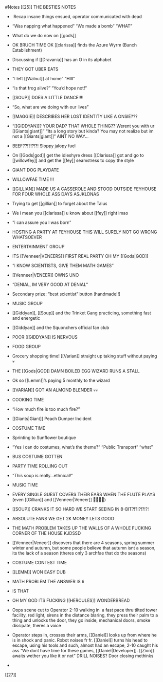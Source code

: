 #Notes 
[[25]]
THE BESTIES NOTES

-    Recap insane things ensued, operator communicated with dead
    
-   “Was napping what happened” “We made a bomb” “WHAT”
    
-   What do we do now on [[gods]]
    
-   OK BRUCH TIME OK [[clarissa]] finds the Azure Wyrm (Bunch Establishment)
    
-   Discussing if [[Dravania]] has an O in its alphabet
    
-   THEY GOT UBER EATS
    
-   “I left [[Walnut]] at home” “HIII” 
    
-   “Is that frog alive?” “You’d hope not!”
    
-   [[SOUP]] DOES A LITTLE DANCE!!!!
    
-   “So, what are we doing with our lives”
    
-   [[MAGGIE]] DESCRIBES HER LOST IDENTITY LIKE A ONSIE???
    
-   “[[GIDDYAN]]? YOUR DAD? THAT WHOLE THING?? Werent you with ur [[Giants|giant]]” “Its a long story but kinda? You may not realize but im not a [[Giants|giant]]” AINT NO WAY…
    
-   BEEF??!?!?!?! Sloppy jalopy fuel
    
-   On [[Gods|god]] get the idleshyre dress [[Clarissa]] got and go to [[willowfey]] and get the [[fey]] seamstress to copy the style
    
-   GIANT DOG PLAYDATE 
    
-   WILLOWFAE TIME !!!
    
-   [[GILLIAN]] MADE US A CASSEROLE AND STOOD OUTSIDE FEYHOUSE FOR FOUR WHOLE ASS DAYS ASJKLDNAS
    
-   Trying to get [[gillian]] to forget about the Talus
    
-   We i mean you [[clarissa]] u know about [[fey]] right lmao
    
-   “I can assure you I was born”
    
-   HOSTING A PARTY AT FEYHOUSE THIS WILL SURELY NOT GO WRONG WHATSOEVER
    
-   ENTERTAINMENT GROUP
    
-   ITS [[Venneer|VENEERS]] FIRST REAL PARTY OH MY [[Gods|GOD]]
    
-   “I KNOW SCIENTISTS, GIVE THEM MATH GAMES”
    
-   [[Venneer|VENEER]] OWNS UNO
    
-   “DENIAL, IM VERY GOOD AT DENIAL”
    
-   Secondary prize: “best scientist” button (handmade!!)
    
-   MUSIC GROUP
    
-   [[Giddyan]], [[Soup]] and the Trinket Gang practicing, something fast and energetic
    
-   [[Giddyan]] and the Squonchers official fan club
    
-   POOR [[GIDDYAN]] IS NERVOUS 
    
-   FOOD GROUP
    
-   Grocery shopping time! [[Varian]] straight up taking stuff without paying 💀
    
-   THE [[Gods|GOD]] DAMN BOILED EGG WIZARD RUNS A STALL
    
-   Ok so [[Lemm]]’s paying 5 monthly to the wizard 
    
-   [[VARIAN]] GOT AN ALMOND BLENDER 💀💀
    
-   COOKING TIME 
    
-   “How much fire is too much fire?”
    
-   [[Giants|Giant]] Peach Dumper Incident
    
-   COSTUME TIME
    
-   Sprinting to Sunflower boutique
    
-   “Yes i can do costumes, what’s the theme?” “Public Transport” “what”
    
-   BUS COSTUME GOTTEN
    
-   PARTY TIME ROLLING OUT
    
-   “This soup is really…ethnical!”
    
-   MUSIC TIME
    
-   EVERY SINGLE GUEST COVERS THEIR EARS WHEN THE FLUTE PLAYS (even [[Gillian]] and [[Venneer|Veneer]] 🤨🤨🤨🤨)
    
-   [[SOUP]] CRANKS IT SO HARD WE START SEEING IN 8-BIT?!?!?!?!?!
    
-   ABSOLUTE FANS WE GET 2K MONEY LETS GOOO
    
-   THE MATH PROBLEM TAKES UP THE WALLS OF A WHOLE FUCKING CORNER OF THE HOUSE KJDSSD
    
-   [[Venneer|Veneer]] discovers that there are 4 seasons, spring summer winter and autumn, but some people believe that autumn isnt a season, its the lack of a season (theres only 3 archfae that do the seasons)
    
-   COSTUME CONTEST TIME
    
-   [[LEMM]] WON EASY DUB
    
-   MATH PROBLEM THE ANSWER IS 6
    
-   IS THAT
    
-   OH MY GOD ITS FUCKING [[HERCULES]] WONDERBREAD
    
-   Oops scene cut to Operator 2-10 walking in  a fast pace thru tilted tower facility, red light, sirens in the distance blaring, they press their palm to a thing and unlocks the door, they go inside, mechanical doors, smoke dissipate, theres a voice
    
-   Operator steps in, crosses their arms, [[Daniel]] looks up from where he is in shock and panic. Robot noises fr fr. [[Daniel]] turns his head to escape, using his tools and such, almost had an escape, 2-10 caught his ass “We dont have time for these games, [[Daniel|Developer]]. [[Zion]] awaits wether you like it or not” DRILL NOISES? Door closing methinks
    
-     
    

[[27]]